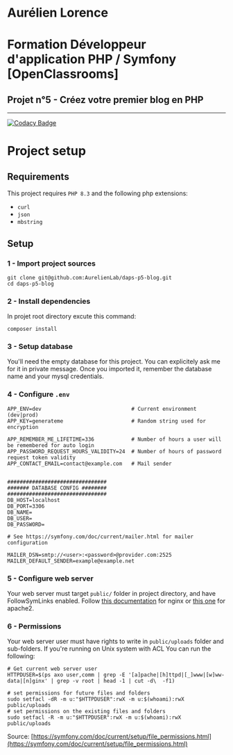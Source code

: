# Aurélien Lorence

# Formation Développeur d'application PHP / Symfony [OpenClassrooms]

## Projet n°5 - Créez votre premier blog en PHP

___

[![Codacy Badge](https://app.codacy.com/project/badge/Grade/445f29eb459d4c7fbdecec870df1205e)](https://app.codacy.com/gh/AurelienLab/daps-p5-blog/dashboard?utm_source=gh&utm_medium=referral&utm_content=&utm_campaign=Badge_grade)

# Project setup

## Requirements

This project requires `PHP 8.3` and the following php extensions:

- `curl`
- `json`
- `mbstring`

## Setup

### 1 - Import project sources

```shell
git clone git@github.com:AurelienLab/daps-p5-blog.git
cd daps-p5-blog
```

### 2 - Install dependencies

In projet root directory excute this command:

```
composer install
```

### 3 - Setup database

You'll need the empty database for this project. You can explicitely ask me for it in private message.
Once you imported it, remember the database name and your mysql credentials.

### 4 - Configure `.env`

```dotenv
APP_ENV=dev                             # Current environment (dev|prod)
APP_KEY=generateme                      # Random string used for encryption

APP_REMEMBER_ME_LIFETIME=336            # Number of hours a user will be remembered for auto login
APP_PASSWORD_REQUEST_HOURS_VALIDITY=24  # Number of hours of password request token validity
APP_CONTACT_EMAIL=contact@example.com   # Mail sender


################################
####### DATABASE CONFIG ########
################################
DB_HOST=localhost
DB_PORT=3306
DB_NAME=
DB_USER=
DB_PASSWORD=

# See https://symfony.com/doc/current/mailer.html for mailer configuration

MAILER_DSN=smtp://<user>:<password>@provider.com:2525
MAILER_DEFAULT_SENDER=example@example.net
```

### 5 - Configure web server

Your web server must target `public/` folder in project directory, and have FollowSymLinks enabled.
Follow [this documentation](https://nginx.org/en/docs/http/ngx_http_core_module.html#disable_symlinks) for nginx
or [this one](https://httpd.apache.org/docs/2.4/fr/mod/core.html#options) for apache2.

### 6 - Permissions

Your web server user must have rights to write in `public/uploads` folder and sub-folders. If you're running on Unix
system with ACL You can run the following:

```shell
# Get current web server user
HTTPDUSER=$(ps axo user,comm | grep -E '[a]pache|[h]ttpd|[_]www|[w]ww-data|[n]ginx' | grep -v root | head -1 | cut -d\  -f1)

# set permissions for future files and folders
sudo setfacl -dR -m u:"$HTTPDUSER":rwX -m u:$(whoami):rwX public/uploads
# set permissions on the existing files and folders
sudo setfacl -R -m u:"$HTTPDUSER":rwX -m u:$(whoami):rwX public/uploads
```

Source: [https://symfony.com/doc/current/setup/file_permissions.html](https://symfony.com/doc/current/setup/file_permissions.html)
